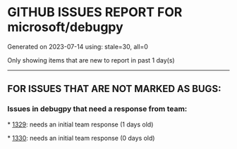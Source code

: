 
# GITHUB ISSUES REPORT FOR microsoft/debugpy


Generated on 2023-07-14 using: stale=30, all=0


Only showing items that are new to report in past 1 day(s)


---

## FOR ISSUES THAT ARE NOT MARKED AS BUGS:


### Issues in debugpy that need a response from team:


\* [1329](https://github.com/microsoft/debugpy/issues/1329 "Support for step back"): needs an initial team response (1 days old)

\* [1330](https://github.com/microsoft/debugpy/issues/1330 "debugpy.listen((&quot;0.0.0.0&quot;, 5678)) - throws a time out error"): needs an initial team response (0 days old)
